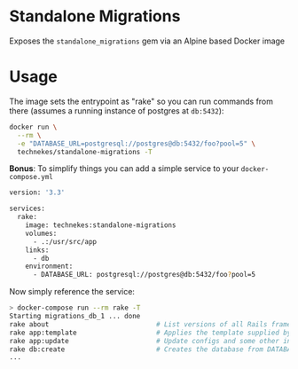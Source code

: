 # Standalone Migrations

Exposes the `standalone_migrations` gem via an Alpine based Docker image

# Usage

The image sets the entrypoint as "rake" so you can run commands from there (assumes a running instance of postgres at `db:5432`):

```sh
docker run \
  --rm \
  -e "DATABASE_URL=postgresql://postgres@db:5432/foo?pool=5" \
  technekes/standalone-migrations -T
```

**Bonus**: To simplify things you can add a simple service to your `docker-compose.yml`

```sh
version: '3.3'

services:
  rake:
    image: technekes:standalone-migrations
    volumes:
      - .:/usr/src/app
    links:
      - db
    environment:
      - DATABASE_URL: postgresql://postgres@db:5432/foo?pool=5
```

Now simply reference the service:

```sh
> docker-compose run --rm rake -T
Starting migrations_db_1 ... done
rake about                           # List versions of all Rails frameworks and the environment
rake app:template                    # Applies the template supplied by LOCATION=(/path/to/template) ...
rake app:update                      # Update configs and some other initially generated files (or us...
rake db:create                       # Creates the database from DATABASE_URL or config/database.yml ...
...
```
